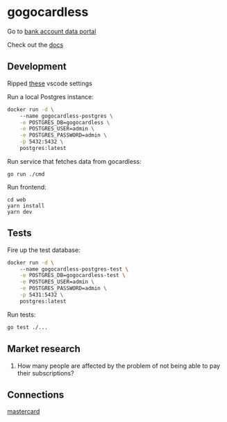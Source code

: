 # gogocardless

Go to [bank account data portal](https://bankaccountdata.gocardless.com/overview/)

Check out the [docs](https://developer.gocardless.com/bank-account-data/quick-start-guide)

## Development

Ripped [these](https://www.arhea.net/posts/2023-08-24-golang-vscode-configuration/) vscode settings

Run a local Postgres instance:

```bash
docker run -d \          
    --name gogocardless-postgres \
    -e POSTGRES_DB=gogocardless \
    -e POSTGRES_USER=admin \
    -e POSTGRES_PASSWORD=admin \
    -p 5432:5432 \
    postgres:latest
```

Run service that fetches data from gocardless:

```
go run ./cmd
```

Run frontend:

```
cd web
yarn install
yarn dev
```

## Tests

Fire up the test database:

```bash
docker run -d \          
    --name gogocardless-postgres-test \
    -e POSTGRES_DB=gogocardless-test \
    -e POSTGRES_USER=admin \
    -e POSTGRES_PASSWORD=admin \
    -p 5431:5432 \
    postgres:latest
```

Run tests:

```bash
go test ./...
```

## Market research

1. How many people are affected by the problem of not being able to pay their subscriptions?

## Connections

[mastercard](https://developer.mastercard.com/open-banking-europe/documentation/unlicensed/aiia-data/)
